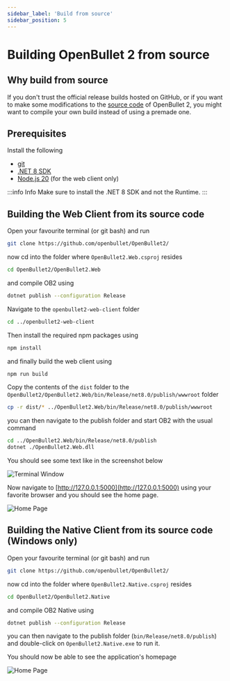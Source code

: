 ```yaml
---
sidebar_label: 'Build from source'
sidebar_position: 5
---
```


# Building OpenBullet 2 from source

## Why build from source
If you don't trust the official release builds hosted on GitHub, or if you want to make some modifications to the [source code](https://github.com/openbullet/OpenBullet2/) of OpenBullet 2, you might want to compile your own build instead of using a premade one.

## Prerequisites
Install the following
- [git](https://git-scm.com/downloads)
- [.NET 8 SDK](https://dotnet.microsoft.com/download/dotnet/8.0)
- [Node.js 20](https://nodejs.org/en/download/) (for the web client only)

:::info Info
Make sure to install the .NET 8 SDK and not the Runtime.
:::

## Building the Web Client from its source code
Open your favourite terminal (or git bash) and run

```bash
git clone https://github.com/openbullet/OpenBullet2/
```

now cd into the folder where `OpenBullet2.Web.csproj` resides

```bash
cd OpenBullet2/OpenBullet2.Web
```

and compile OB2 using

```bash
dotnet publish --configuration Release
```

Navigate to the `openbullet2-web-client` folder

```bash
cd ../openbullet2-web-client
```

Then install the required npm packages using

```bash
npm install
```

and finally build the web client using

```bash
npm run build
```

Copy the contents of the `dist` folder to the `OpenBullet2/OpenBullet2.Web/bin/Release/net8.0/publish/wwwroot` folder

```bash
cp -r dist/* ../OpenBullet2.Web/bin/Release/net8.0/publish/wwwroot
```

you can then navigate to the publish folder and start OB2 with the usual command

```bash
cd ../OpenBullet2.Web/bin/Release/net8.0/publish
dotnet ./OpenBullet2.Web.dll
```

You should see some text like in the screenshot below

![Terminal Window](/img/installation/web-client/windows-terminal.png)

Now navigate to [http://127.0.0.1:5000](http://127.0.0.1:5000) using your favorite browser and you should see the home page.

![Home Page](/img/installation/web-client/home-page.png)

## Building the Native Client from its source code (Windows only)
Open your favourite terminal (or git bash) and run

```bash
git clone https://github.com/openbullet/OpenBullet2/
```

now cd into the folder where `OpenBullet2.Native.csproj` resides

```bash
cd OpenBullet2/OpenBullet2.Native
```

and compile OB2 Native using

```bash
dotnet publish --configuration Release
```

you can then navigate to the publish folder (`bin/Release/net8.0/publish`) and double-click on `OpenBullet2.Native.exe` to run it.

You should now be able to see the application's homepage

![Home Page](/img/installation/native-client/home-page.jpg)
